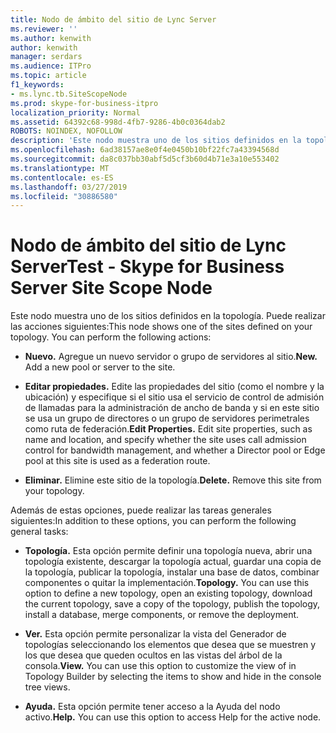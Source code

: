 ```yaml
---
title: Nodo de ámbito del sitio de Lync Server
ms.reviewer: ''
ms.author: kenwith
author: kenwith
manager: serdars
ms.audience: ITPro
ms.topic: article
f1_keywords:
- ms.lync.tb.SiteScopeNode
ms.prod: skype-for-business-itpro
localization_priority: Normal
ms.assetid: 64392c68-998d-4fb7-9286-4b0c0364dab2
ROBOTS: NOINDEX, NOFOLLOW
description: 'Este nodo muestra uno de los sitios definidos en la topología. Puede realizar las acciones siguientes:'
ms.openlocfilehash: 6ad38157ae8e0f4e0450b10bf22fc7a43394568d
ms.sourcegitcommit: da8c037bb30abf5d5cf3b60d4b71e3a10e553402
ms.translationtype: MT
ms.contentlocale: es-ES
ms.lasthandoff: 03/27/2019
ms.locfileid: "30886580"
---
```

# <a name="test---skype-for-business-server-site-scope-node"></a><span data-ttu-id="43af0-104">Nodo de ámbito del sitio de Lync Server</span><span class="sxs-lookup"><span data-stu-id="43af0-104">Test - Skype for Business Server Site Scope Node</span></span>
 
<span data-ttu-id="43af0-p102">Este nodo muestra uno de los sitios definidos en la topología. Puede realizar las acciones siguientes:</span><span class="sxs-lookup"><span data-stu-id="43af0-p102">This node shows one of the sites defined on your topology. You can perform the following actions:</span></span> 
  
- <span data-ttu-id="43af0-p103">**Nuevo.** Agregue un nuevo servidor o grupo de servidores al sitio.</span><span class="sxs-lookup"><span data-stu-id="43af0-p103">**New.** Add a new pool or server to the site.</span></span>
    
- <span data-ttu-id="43af0-p104">**Editar propiedades.** Edite las propiedades del sitio (como el nombre y la ubicación) y especifique si el sitio usa el servicio de control de admisión de llamadas para la administración de ancho de banda y si en este sitio se usa un grupo de directores o un grupo de servidores perimetrales como ruta de federación.</span><span class="sxs-lookup"><span data-stu-id="43af0-p104">**Edit Properties.** Edit site properties, such as name and location, and specify whether the site uses call admission control for bandwidth management, and whether a Director pool or Edge pool at this site is used as a federation route.</span></span>
    
- <span data-ttu-id="43af0-p105">**Eliminar.** Elimine este sitio de la topología.</span><span class="sxs-lookup"><span data-stu-id="43af0-p105">**Delete.** Remove this site from your topology.</span></span>
    
<span data-ttu-id="43af0-113">Además de estas opciones, puede realizar las tareas generales siguientes:</span><span class="sxs-lookup"><span data-stu-id="43af0-113">In addition to these options, you can perform the following general tasks:</span></span>
  
- <span data-ttu-id="43af0-p106">**Topología.** Esta opción permite definir una topología nueva, abrir una topología existente, descargar la topología actual, guardar una copia de la topología, publicar la topología, instalar una base de datos, combinar componentes o quitar la implementación.</span><span class="sxs-lookup"><span data-stu-id="43af0-p106">**Topology.** You can use this option to define a new topology, open an existing topology, download the current topology, save a copy of the topology, publish the topology, install a database, merge components, or remove the deployment.</span></span>
    
- <span data-ttu-id="43af0-p107">**Ver.** Esta opción permite personalizar la vista del Generador de topologías seleccionando los elementos que desea que se muestren y los que desea que queden ocultos en las vistas del árbol de la consola.</span><span class="sxs-lookup"><span data-stu-id="43af0-p107">**View.** You can use this option to customize the view of in Topology Builder by selecting the items to show and hide in the console tree views.</span></span>
    
- <span data-ttu-id="43af0-p108">**Ayuda.** Esta opción permite tener acceso a la Ayuda del nodo activo.</span><span class="sxs-lookup"><span data-stu-id="43af0-p108">**Help.** You can use this option to access Help for the active node.</span></span>
    

